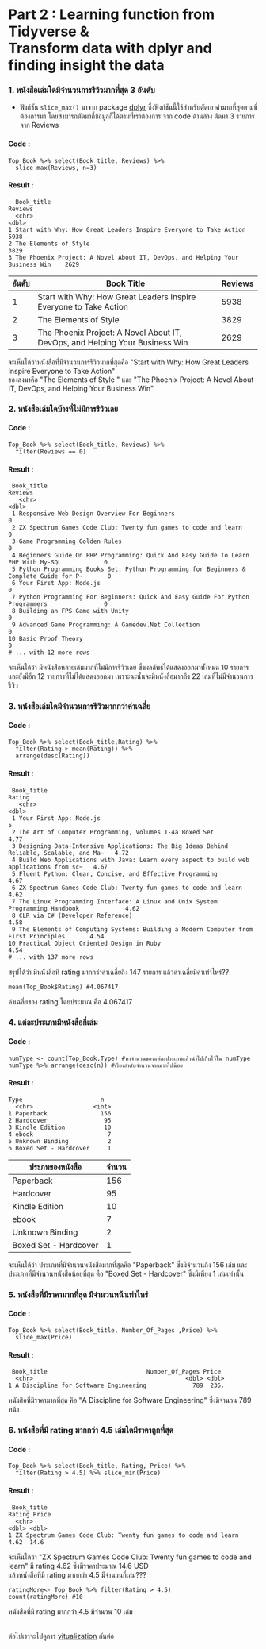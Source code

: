 # Part 2 : Learning function from Tidyverse & <br>Transform data with dplyr and finding insight the data
### 1. หนังสือเล่มใดมีจำนวนการรีวิวมากที่สุด 3 อันดับ
* ฟังก์ชัน `slice_max()` มาจาก package [dplyr](https://dplyr.tidyverse.org/articles/dplyr.html#select-columns-with-select) ซึ่งฟังก์ชันนี้ใช้สำหรับตัดเอาค่ามากที่สุดตามที่ต้องการมา โดยสามารถตัดมากี่ข้อมูลก็ได้ตามที่เราต้องการ จาก code ด้านล่าง ตัดมา 3 รายการ จาก Reviews
#### Code :
```{R}
Top_Book %>% select(Book_title, Reviews) %>%
  slice_max(Reviews, n=3)
```
#### Result :
```{R}
  Book_title                                                                   Reviews
  <chr>                                                                          <dbl>
1 Start with Why: How Great Leaders Inspire Everyone to Take Action               5938
2 The Elements of Style                                                           3829
3 The Phoenix Project: A Novel About IT, DevOps, and Helping Your Business Win    2629
```
|อันดับ|Book Title                                                                     |Reviews|
|----|-------------------------------------------------------------------------------|--------|
|1   |Start with Why: How Great Leaders Inspire Everyone to Take Action              |5938    |
|2   |The Elements of Style                                                          |3829    |
|3   |The Phoenix Project: A Novel About IT, DevOps, and Helping Your Business Win   |2629    |

จะเห็นได้ว่าหนังสือที่มีจำนวนการรีวิวมากที่สุดคือ "Start with Why: How Great Leaders Inspire Everyone to Take Action" <br>
รองลงมาคือ "The Elements of Style " และ "The Phoenix Project: A Novel About IT, DevOps, and Helping Your Business Win"

### 2. หนังสือเล่มใดบ้างที่ไม่มีการรีวิวเลย
#### Code :
```{R}
Top_Book %>% select(Book_title, Reviews) %>%
  filter(Reviews == 0)
```
#### Result :
```{R}
 Book_title                                                                             Reviews
   <chr>                                                                                    <dbl>
 1 Responsive Web Design Overview For Beginners                                                 0
 2 ZX Spectrum Games Code Club: Twenty fun games to code and learn                              0
 3 Game Programming Golden Rules                                                                0
 4 Beginners Guide On PHP Programming: Quick And Easy Guide To Learn PHP With My-SQL            0
 5 Python Programming Books Set: Python Programming for Beginners & Complete Guide for P~       0
 6 Your First App: Node.js                                                                      0
 7 Python Programming For Beginners: Quick And Easy Guide For Python Programmers                0
 8 Building an FPS Game with Unity                                                              0
 9 Advanced Game Programming: A Gamedev.Net Collection                                          0
10 Basic Proof Theory                                                                           0
# ... with 12 more rows
```
จะเห็นได้ว่า มีหนังสือหลายเล่มมากที่ไม่มีการรีวิวเลย ซึ่งผลลัพธ์ได้แสดงออกมาทั้งหมด 10 รายการ และยังมีอีก 12 รายการที่ไม่ได้แสดงออกมา เพราะฉะนั้นจะมีหนังสือมากถึง 22 เล่มที่ไม่มีจำนวนการรีวิว
### 3. หนังสือเล่มใดมีจำนวนการรีวิวมากกว่าค่าเฉลี่ย
#### Code :
```{R}
Top_Book %>% select(Book_title,Rating) %>%
  filter(Rating > mean(Rating)) %>%
  arrange(desc(Rating))
```
#### Result :
```{R}
 Book_title                                                                              Rating
   <chr>                                                                                    <dbl>
 1 Your First App: Node.js                                                                   5   
 2 The Art of Computer Programming, Volumes 1-4a Boxed Set                                   4.77
 3 Designing Data-Intensive Applications: The Big Ideas Behind Reliable, Scalable, and Ma~   4.72
 4 Build Web Applications with Java: Learn every aspect to build web applications from sc~   4.67
 5 Fluent Python: Clear, Concise, and Effective Programming                                  4.67
 6 ZX Spectrum Games Code Club: Twenty fun games to code and learn                           4.62
 7 The Linux Programming Interface: A Linux and Unix System Programming Handbook             4.62
 8 CLR via C# (Developer Reference)                                                          4.58
 9 The Elements of Computing Systems: Building a Modern Computer from First Principles       4.54
10 Practical Object Oriented Design in Ruby                                                  4.54
# ... with 137 more rows
```
สรุปได้ว่า มีหนังสือที rating มากกว่าค่าเฉลี่ยถึง 147 รายการ แล้วค่าเฉลี่ยมีค่าเท่าไหร่??
```{R}
mean(Top_Book$Rating) #4.067417
```
ค่าเฉลี่ยของ rating โดยประมาณ คือ 4.067417

### 4. แต่ละประเภทมีหนังสือกี่เล่ม
#### Code :
```{R}
numType <- count(Top_Book,Type) #หาจำนวนของแต่ละประเภทแล้วนำไปเก็บไว้ใน numType
numType %>% arrange(desc(n)) #เรียงลำดับจำนวนจากมากไปน้อย
```
#### Result :
```{R}
Type                      n
  <chr>                 <int>
1 Paperback               156
2 Hardcover                95
3 Kindle Edition           10
4 ebook                     7
5 Unknown Binding           2
6 Boxed Set - Hardcover     1
```
|ประภทของหนังสือ         |จำนวน|
|----------------------|------|
|Paperback             |  156 |
|Hardcover             |  95  |
|Kindle Edition        |  10  |
|ebook                 |   7  |
|Unknown Binding       |   2  |
|Boxed Set - Hardcover |   1  |

จะเห็นได้ว่า ประเภทที่มีจำนวนหนังสือมากที่สุดคือ "Paperback" ซึ่งมีจำนวนถึง 156 เล่ม และ<br>
ประเภทที่มีจำนวนหนังสือน้อยที่สุด คือ "Boxed Set - Hardcover" ซึ่งมีเพียง 1 เล่มเท่านั้น

### 5. หนังสือที่มีราคามากที่สุด มีจำนวนหน้าเท่าไหร่
#### Code :
```{R}
Top_Book %>% select(Book_title, Number_Of_Pages ,Price) %>%
  slice_max(Price)
```
#### Result :
```{R}
 Book_title                            Number_Of_Pages Price
  <chr>                                           <dbl> <dbl>
1 A Discipline for Software Engineering             789  236.
```
หนังสือที่มีราคามากที่สุด คือ "A Discipline for Software Engineering" ซึ่งมีจำนวน 789 หน้า

### 6. หนังสือที่มี rating มากกว่า 4.5 เล่มใดมีราคาถูกที่สุด
#### Code :
```{R}
Top_Book %>% select(Book_title, Rating, Price) %>%
  filter(Rating > 4.5) %>% slice_min(Price)
```
#### Result :
```{R}
 Book_title                                                      Rating Price
  <chr>                                                            <dbl> <dbl>
1 ZX Spectrum Games Code Club: Twenty fun games to code and learn   4.62  14.6
```
จะเห็นได้ว่า "ZX Spectrum Games Code Club: Twenty fun games to code and learn" มี rating 4.62 ซึ่งมีราคาประมาณ 14.6 USD<br>
แล้วหนังสือที่มี rating มากกว่า 4.5 มีจำนวนกี่เล่ม???
```{R}
ratingMore<- Top_Book %>% filter(Rating > 4.5) 
count(ratingMore) #10
```
หนังสือที่มี rating มากกว่า 4.5 มีจำนวน 10 เล่ม
<br><br>

ต่อไปเราจะไปดูการ [vitualization](https://github.com/sit-2021-int214/001-Spotify-Top/blob/main/assignment/HW04_63130500003/vitualization.md) กันต่อ
